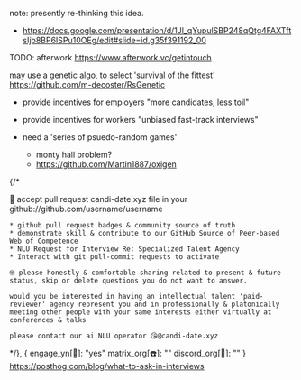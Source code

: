 

note: presently re-thinking this idea.

* https://docs.google.com/presentation/d/1Jl_qYupulSBP248qQtg4FAXTftsIjb8BP6ISPu10OEg/edit#slide=id.g35f391192_00

TODO:
afterwork
https://www.afterwork.vc/getintouch


may use a genetic algo, to select 'survival of the fittest'
https://github.com/m-decoster/RsGenetic

* provide incentives for employers "more candidates, less toil"
* provide incentives for workers "unbiased fast-track interviews"

* need a 'series of psuedo-random games'
    * monty hall problem?
    * https://github.com/Martin1887/oxigen


{/*

 🙏 accept pull request candi-date.xyz file in your github://github.com/username/username

    * github pull request badges & community source of truth
    * demonstrate skill & contribute to our GitHub Source of Peer-based Web of Competence
    * NLU Request for Interview Re: Specialized Talent Agency
    * Interact with git pull-commit requests to activate

    🤓 please honestly & comfortable sharing related to present & future status, skip or delete questions you do not want to answer. 

    would you be interested in having an intellectual talent 'paid-reviewer' agency represent you and in professionally & platonically meeting other people with your same interests either virtually at conferences & talks

    please contact our ai NLU operator 😘@candi-date.xyz 
*/}, 
{
    engage_yn[👋]: "yes" 
    matrix_org[☎️]: ""
    discord_org[🕺]: ""
}
https://posthog.com/blog/what-to-ask-in-interviews
